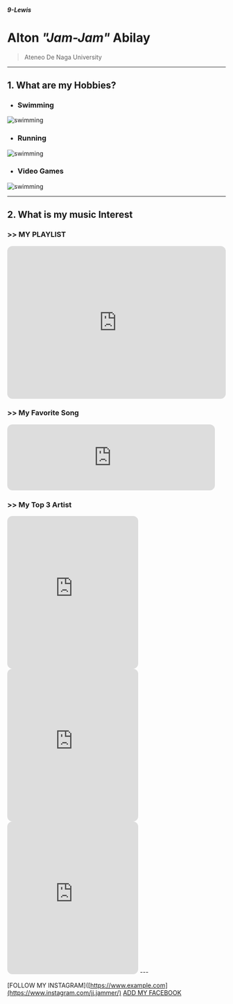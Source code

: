 ##### 9-Lewis
# **Alton *"Jam-Jam"* Abilay**

> Ateneo De Naga University
---

## 1.  What are my Hobbies?
- ###   Swimming
![swimming](https://upload.wikimedia.org/wikipedia/commons/4/4a/Depart4x100.jpg)
- ###   Running
![swimming](https://www.hss.edu/images/socialmedia/running-mechanic-1200x630.jpg)
- ###   Video Games
![swimming](https://media.wired.com/photos/61f48f02d0e55ccbebd52d15/3:2/w_2400,h_1600,c_limit/Gear-Rant-Game-Family-Plans-1334436001.jpg)

---

## 2.  What is my music Interest
### >> MY PLAYLIST 
<iframe style="border-radius:12px" src="https://open.spotify.com/embed/playlist/3RKLNp6YGKuhTFg09zsQLn?utm_source=generator" width="100%" height="352" frameBorder="0" allowfullscreen="" allow="autoplay; clipboard-write; encrypted-media; fullscreen; picture-in-picture" loading="lazy"></iframe>

### >> My Favorite Song
<iframe style="border-radius:12px" src="https://open.spotify.com/embed/track/3GwlRvhCJPbPZbCE6lK7KC?utm_source=generator" width="95%" height="152" frameBorder="0" allowfullscreen="" allow="autoplay; clipboard-write; encrypted-media; fullscreen; picture-in-picture" loading="lazy"></iframe>

### >> My Top 3 Artist 
<iframe style="border-radius:12px" src="https://open.spotify.com/embed/artist/20wkVLutqVOYrc0kxFs7rA?utm_source=generator" width="60%" height="352" frameBorder="0" allowfullscreen="" allow="autoplay; clipboard-write; encrypted-media; fullscreen; picture-in-picture" loading="lazy"></iframe> <iframe style="border-radius:12px" src="https://open.spotify.com/embed/artist/2h93pZq0e7k5yf4dywlkpM?utm_source=generator" width="60%" height="352" frameBorder="0" allowfullscreen="" allow="autoplay; clipboard-write; encrypted-media; fullscreen; picture-in-picture" loading="lazy"></iframe> <iframe style="border-radius:12px" src="https://open.spotify.com/embed/artist/3tlXnStJ1fFhdScmQeLpuG?utm_source=generator" width="60%" height="352" frameBorder="0" allowfullscreen="" allow="autoplay; clipboard-write; encrypted-media; fullscreen; picture-in-picture" loading="lazy"></iframe> 
---


[FOLLOW MY INSTAGRAM]([https://www.example.com](https://www.instagram.com/jj.jammer/)
[ADD MY FACEBOOK](https://www.facebook.com/alton.abilay/)
